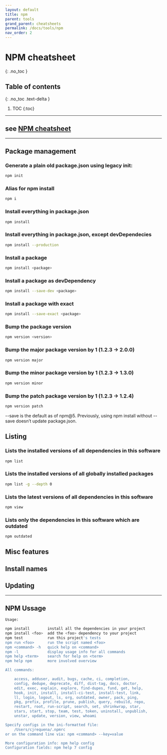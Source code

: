 ```yaml
---
layout: default
title: npm
parent: tools
grand_parent: cheatsheets
permalink: /docs/tools/npm
nav_order: 2
---
```


# NPM cheatsheet
{: .no_toc }

## Table of contents
{: .no_toc .text-delta }

1. TOC
{:toc}

---
## see [NPM cheatsheet](https://devhints.io/npm)

---
## Package management

### Generate a plain old package.json using legacy init:
```bash
npm init
```

### Alias for npm install
```bash
npm i
```

### Install everything in package.json
```bash
npm install
```

### Install everything in package.json, except devDependecies
```bash
npm install --production
```

### Install a package
```bash
npm install <package>
```

### Install a package as devDependency
```bash
npm install --save-dev <package>
```

### Install a package with exact
```bash
npm install --save-exact <package>
```

### Bump the package version
```bash
npm version <version>
```

### Bump the major package version by 1 (1.2.3 → 2.0.0)
```bash
npm version major
```

### Bump the minor package version by 1 (1.2.3 → 1.3.0)
```bash
npm version minor
```

### Bump the patch package version by 1 (1.2.3 → 1.2.4)
```bash
npm version patch
```

--save is the default as of npm@5. Previously, using npm install without --save doesn’t update package.json.

## Listing
### Lists the installed versions of all dependencies in this software
```bash
npm list	
```

### Lists the installed versions of all globally installed packages
```bash
npm list -g --depth 0
```

### Lists the latest versions of all dependencies in this software
```bash
npm view
```

### Lists only the dependencies in this software which are outdated
```bash
npm outdated
```
	

## Misc features
## Install names
## Updating

---
## NPM Ussage
```bash
Usage:

npm install        install all the dependencies in your project
npm install <foo>  add the <foo> dependency to your project
npm test           run this project's tests
npm run <foo>      run the script named <foo>
npm <command> -h   quick help on <command>
npm -l             display usage info for all commands
npm help <term>    search for help on <term>
npm help npm       more involved overview

All commands:

    access, adduser, audit, bugs, cache, ci, completion,
    config, dedupe, deprecate, diff, dist-tag, docs, doctor,
    edit, exec, explain, explore, find-dupes, fund, get, help,
    hook, init, install, install-ci-test, install-test, link,
    ll, login, logout, ls, org, outdated, owner, pack, ping,
    pkg, prefix, profile, prune, publish, query, rebuild, repo,
    restart, root, run-script, search, set, shrinkwrap, star,
    stars, start, stop, team, test, token, uninstall, unpublish,
    unstar, update, version, view, whoami

Specify configs in the ini-formatted file:
    /Users/cjrequena/.npmrc
or on the command line via: npm <command> --key=value

More configuration info: npm help config
Configuration fields: npm help 7 config
```
